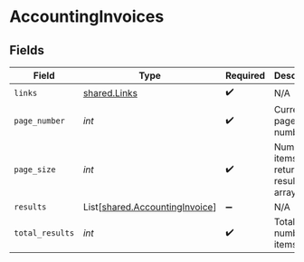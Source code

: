 # AccountingInvoices


## Fields

| Field                                                                      | Type                                                                       | Required                                                                   | Description                                                                |
| -------------------------------------------------------------------------- | -------------------------------------------------------------------------- | -------------------------------------------------------------------------- | -------------------------------------------------------------------------- |
| `links`                                                                    | [shared.Links](../../models/shared/links.md)                               | :heavy_check_mark:                                                         | N/A                                                                        |
| `page_number`                                                              | *int*                                                                      | :heavy_check_mark:                                                         | Current page number.                                                       |
| `page_size`                                                                | *int*                                                                      | :heavy_check_mark:                                                         | Number of items to return in results array.                                |
| `results`                                                                  | List[[shared.AccountingInvoice](../../models/shared/accountinginvoice.md)] | :heavy_minus_sign:                                                         | N/A                                                                        |
| `total_results`                                                            | *int*                                                                      | :heavy_check_mark:                                                         | Total number of items.                                                     |